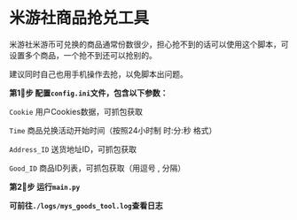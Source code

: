 # 米游社商品抢兑工具

米游社米游币可兑换的商品通常份数很少，担心抢不到的话可以使用这个脚本，可设置多个商品，一个抢不到还可以抢别的。

建议同时自己也用手机操作去抢，以免脚本出问题。

**第1⃣️步 配置`config.ini`文件，包含以下参数：**

  `Cookie` 用户Cookies数据，可抓包获取
  
  `Time` 商品兑换活动开始时间（按照24小时制 时:分:秒 格式）
  
  `Address_ID` 送货地址ID，可抓包获取
  
  `Good_ID` 商品ID列表，可抓包获取（用逗号 , 分隔）
  
**第2⃣️步 运行`main.py`**

**可前往`./logs/mys_goods_tool.log`查看日志**
